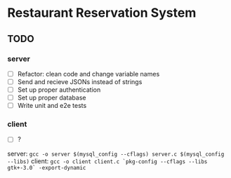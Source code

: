 # Restaurant Reservation System

## TODO

### server

- [ ] Refactor: clean code and change variable names
- [ ] Send and recieve JSONs instead of strings
- [ ] Set up proper authentication
- [ ] Set up proper database
- [ ] Write unit and e2e tests

### client

- [ ] ?

server: ``gcc -o server $(mysql_config --cflags) server.c $(mysql_config --libs)``
client: ``gcc -o client client.c `pkg-config --cflags --libs gtk+-3.0` -export-dynamic``
